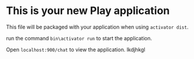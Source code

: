 This is your new Play application
=================================

This file will be packaged with your application when using `activator dist`.

run the command `bin\activator run` to start the application.

Open `localhost:900/chat` to view the application.
lkdjhkgl